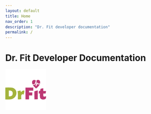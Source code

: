 ```yaml
---
layout: default
title: Home
nav_order: 1
description: "Dr. Fit developer documentation"
permalink: /
---
```


# Dr. Fit Developer Documentation

![](/assets/logo-square128.png)
